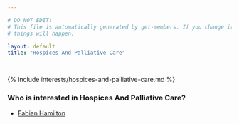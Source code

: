 ```yaml
---

# DO NOT EDIT!
# This file is automatically generated by get-members. If you change it, bad
# things will happen.

layout: default
title: "Hospices And Palliative Care"

---
```


{% include interests/hospices-and-palliative-care.md %}

### Who is interested in Hospices And Palliative Care?


* [Fabian Hamilton](/members/fabian-hamilton.html)
